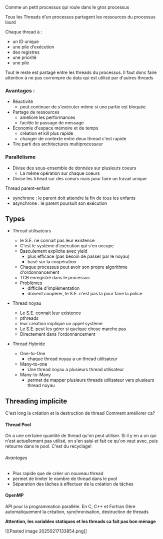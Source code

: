 Comme un petit processus qui roule dans le gros processus

Tous les Threads d'un processus partagent les ressources du processus lourd

Chaque thread à :
- un ID unique
- une pile d'exécution
- des registres
- une priorité
- une pile

Tout le reste est partagé entre les threads du processus. Il faut donc faire attention à ne pas corrompre du data qui est utilisé par d'autres threads

### Avantages : 
- Réactivité
	- peut continuer de s'exécuter même si une partie est bloquée
- Partage de ressources
	- améliore les performances
	- facilite le passage de message
- Économie d'espace mémoire et de temps
	- création et kill plus rapide
	- changer de contexte entre deux thread c'est rapide
- Tire parti des architectures multiprocesseur


### Parallélisme
- Divise des sous-ensemble de données sur plusieurs coeurs
	- La même opération sur chaque coeurs
- Divise les trhead sur des coeurs mais pour faire un travail unique


Thread parent-enfant
- synchrone : le parent doit attendre la fin de tous les enfants
- asynchrone : le parent poursuit son exécution

## Types

- Thread utilisateurs
	- le S.E. ne connait pas leur existence
	- C'est le système d'exécution qui s'en occupe
	- Basculement explicite avec yield
		- plus efficace (pas besoin de passer par le noyau)
		- basé sur la coopération
	- Chaque processus peut avoir son propre algorithme d'ordonnancement
	- TCB enregistré dans le processus
	- Problèmes 
		- difficile d'implémentation
		- doivent coopérer, le S.E. n'est pas la pour faire la police

- Thread noyau
	- Le S.E. connait leur existence
	- pthreads
	- leur création implique un appel système
	- Le S.E. peut les gérer si quelque chose marche pas
	- Directement dans l'ordonnancement

- Thread Hybride
	- One-to-One
		- chaque thread noyau a un thread utilisateur
	- Many-to-one
		- Une thread noyau a plusieurs thread utilisateur
	- Many-to-Many
		- permet de mapper plusieurs threads utilisateur vers plusieurs thread noyau

## Threading implicite
C'est long la création et la destruction de thread
Comment améliorer ca?

#### Thread Pool
On a une certaine quantité de thread qu'on peut utiliser. Si il y en a un qui n'est actuellement pas utilisé, on s'en saisi et fait ce qu'on veut avec, puis retourne dans le pool.
C'est du recyclage!
###### Avantages
- Plus rapide que de créer un nouveau thread
- permet de limiter le nombre de thread dans le pool
- Séparation des tâches à effectuer de la création de tâches

#### OpenMP
API pour la programmation parallèle.
En C, C++ et Fortran
Gère automatiquement la création, synchronisation, destruction de threads


**Attention, les variables statiques et les threads ca fait pas bon ménage**

![[Pasted image 20250217133854.png]]